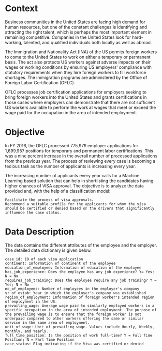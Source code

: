 # Context
Business communities in the United States are facing high demand for human resources, but one of the constant challenges is identifying and attracting the right talent, which is perhaps the most important element in remaining competitive. Companies in the United States look for hard-working, talented, and qualified individuals both locally as well as abroad.

The Immigration and Nationality Act (INA) of the US permits foreign workers to come to the United States to work on either a temporary or permanent basis. The act also protects US workers against adverse impacts on their wages or working conditions by ensuring US employers' compliance with statutory requirements when they hire foreign workers to fill workforce shortages. The immigration programs are administered by the Office of Foreign Labor Certification (OFLC).

OFLC processes job certification applications for employers seeking to bring foreign workers into the United States and grants certifications in those cases where employers can demonstrate that there are not sufficient US workers available to perform the work at wages that meet or exceed the wage paid for the occupation in the area of intended employment.

# Objective
In FY 2016, the OFLC processed 775,979 employer applications for 1,699,957 positions for temporary and permanent labor certifications. This was a nine percent increase in the overall number of processed applications from the previous year. The process of reviewing every case is becoming a tedious task as the number of applicants is increasing every year.

The increasing number of applicants every year calls for a Machine Learning based solution that can help in shortlisting the candidates having higher chances of VISA approval. The objective is to analyze the data provided and, with the help of a classification model:

    Facilitate the process of visa approvals.
    Recommend a suitable profile for the applicants for whom the visa should be certified or denied based on the drivers that significantly influence the case status.

# Data Description

The data contains the different attributes of the employee and the employer. The detailed data dictionary is given below.

    case_id: ID of each visa application
    continent: Information of continent of the employee
    education_of_employee: Information of education of the employee
    has_job_experience: Does the employee has any job experience? Y= Yes; N = No
    requires_job_training: Does the employee require any job training? Y = Yes; N = No
    no_of_employees: Number of employees in the employer's company
    yr_of_estab: Year in which the employer's company was established
    region_of_employment: Information of foreign worker's intended region of employment in the US.
    prevailing_wage: Average wage paid to similarly employed workers in a specific occupation in the area of intended employment. The purpose of the prevailing wage is to ensure that the foreign worker is not underpaid compared to other workers offering the same or similar service in the same area of employment.
    unit_of_wage: Unit of prevailing wage. Values include Hourly, Weekly, Monthly, and Yearly.
    full_time_position: Is the position of work full-time? Y = Full Time Position; N = Part Time Position
    case_status: Flag indicating if the Visa was certified or denied

